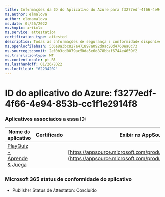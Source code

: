 ```yaml
---
title: Informações da ID do Aplicativo do Azure para f3277edf-4f66-4e94-853b-cc1f1e2914f8
ms.author: elmalova
author: elenamalova
ms.date: 01/26/2022
ms.topic: article
ms.service: attestation
certification_type: attested
description: Todas as informações de segurança e conformidade disponíveis para f3277edf-4f66-4e94-853b-cc1f1e2914f8.
ms.openlocfilehash: 531e8a3bc827a471897a092d9ac20d4760ea0c73
ms.sourcegitcommit: 2e80b3cd0079ac50da5e6d878bbef6744e4659f2
ms.translationtype: MT
ms.contentlocale: pt-BR
ms.lasthandoff: 01/26/2022
ms.locfileid: "62234207"
---
```

# <a name="azure-app-id-f3277edf-4f66-4e94-853b-cc1f1e2914f8"></a>ID do aplicativo do Azure: f3277edf-4f66-4e94-853b-cc1f1e2914f8


### <a name="apps-associated-with-this-id"></a>Aplicativos associados a essa ID:
| **Nome do aplicativo** | **Certificado** | **Exibir no AppSource** |
|--------------|---------------|-----------------------|
| [PlayQuiz - Aprende &amp; Juega](https://docs.microsoft.com/microsoft-365-app-certification/forward/WA200002820) |  | [https://appsource.microsoft.com/product/office/WA200002820](https://appsource.microsoft.com/product/office/WA200002820) |

### <a name="microsoft-365-app-compliance-status"></a>Microsoft 365 status de conformidade do aplicativo
- Publisher Status de Attestaton: Concluído

